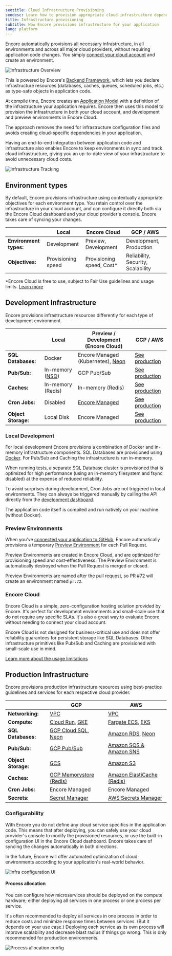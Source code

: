 ```yaml
---
seotitle: Cloud Infrastructure Provisioning
seodesc: Learn how to provision appropriate cloud infrastructure depending on the environment type for AWS and GCP.
title: Infrastructure provisioning
subtitle: How Encore provisions infrastructure for your application
lang: platform
---
```


Encore automatically provisions all necessary infrastructure, in all environments and across all major cloud providers, without requiring application code changes. You simply [connect your cloud account](/docs/platform/infrastructure/own-cloud) and create an environment.

<img src="/assets/docs/encore_overview.png" title="Infrastructure Overview" className="noshadow"/>

This is powered by Encore's [Backend Framework](/docs/ts), which lets you declare infrastructure resources (databases, caches, queues, scheduled jobs, etc.) as type-safe objects in application code.

At compile time, Encore creates an [Application Model](/docs/ts/concepts/application-model) with a definition of the infrastructure your application requires. Encore then uses this model to provision the infrastructure in both your cloud account, and development and preview environments in Encore Cloud.

The approach removes the need for infrastructure configuration files and avoids creating cloud-specific dependencies in your application.

Having an end-to-end integration between application code and infrastructure also enables Encore to keep environments in sync and track cloud infrastructure, giving you an up-to-date view of your infrastructure to avoid unnecessary cloud costs.

<img src="/assets/docs/infra_config_new.png" title="Infrastructure Tracking"/>

## Environment types

By default, Encore provisions infrastructure using contextually appropriate objectives for each environment type. You retain control over the infrastructure in your cloud account, and can configure it directly both via the Encore Cloud dashboard and your cloud provider's console. Encore takes care of syncing your changes.

|                        | Local              | Encore Cloud               | GCP / AWS                          |
| ---------------------- | ------------------ | -------------------------- | ---------------------------------- |
| **Environment types:** | Development        | Preview, Development       | Development, Production            |
| **Objectives:**        | Provisioning speed | Provisioning speed, Cost\* | Reliability, Security, Scalability |

\*Encore Cloud is free to use, subject to Fair Use guidelines and usage limits. [Learn more](/docs/platform/management/usage)

## Development Infrastructure

Encore provisions infrastructure resources differently for each type of development environment.

|                     | Local                             | Preview / Development (Encore Cloud)                   | GCP / AWS                                                      |
| ------------------- | --------------------------------- | ------------------------------------------------------ | -------------------------------------------------------------- |
| **SQL Databases:**  | Docker                            | Encore Managed (Kubernetes), [Neon](/docs/deploy/neon) | [See production](/docs/deploy/infra#production-infrastructure) |
| **Pub/Sub:**        | In-memory ([NSQ](https://nsq.io)) | GCP Pub/Sub                                            | [See production](/docs/deploy/infra#production-infrastructure) |
| **Caches:**         | In-memory (Redis)                 | In-memory (Redis)                                      | [See production](/docs/deploy/infra#production-infrastructure) |
| **Cron Jobs:**      | Disabled                          | [Encore Managed](/docs/primitives/cron-jobs)           | [See production](/docs/deploy/infra#production-infrastructure) |
| **Object Storage:** | Local Disk                        | Encore Managed                                         | [See production](/docs/deploy/infra#production-infrastructure) |


### Local Development

For local development Encore provisions a combination of Docker and in-memory infrastructure components.
SQL Databases are provisioned using [Docker](https://docker.com). For Pub/Sub
and Caching the infrastructure is run in-memory.

When running tests, a separate SQL Database cluster is provisioned that is optimized for high performance
(using an in-memory filesystem and fsync disabled) at the expense of reduced reliability.

To avoid surprises during development, Cron Jobs are not triggered in local environments.
They can always be triggered manually by calling the API directly from the [development dashboard](/docs/ts/observability/dev-dash).

The application code itself is compiled and run natively on your machine (without Docker).

### Preview Environments

When you've [connected your application to GitHub](/docs/platform/integrations/github), Encore automatically provisions a temporary [Preview Environment](/docs/platform/deploy/preview-environments) for each Pull Request.

Preview Environments are created in Encore Cloud, and are optimized for provisioning speed and cost-effectiveness.
The Preview Environment is automatically destroyed when the Pull Request is merged or closed.

Preview Environments are named after the pull request, so PR #72 will create an environment named `pr:72`.

### Encore Cloud

Encore Cloud is a simple, zero-configuration hosting solution provided by Encore.
It's perfect for development environments and small-scale use that do not require any specific SLAs.
It's also a great way to evaluate Encore without needing to connect your cloud account.

Encore Cloud is not designed for business-critical use and does not offer reliability guarantees for persistent storage
like SQL Databases. Other infrastructure primitives like Pub/Sub and Caching
are provisioned with small-scale use in mind.

[Learn more about the usage limitations](/docs/platform/management/usage)

## Production Infrastructure

Encore provisions production infrastructure resources using best-practice guidelines and services for each respective cloud provider.

|                     | GCP                                                                         | AWS                                                                        |
| ------------------- | --------------------------------------------------------------------------- | -------------------------------------------------------------------------- |
| **Networking:**     | [VPC](/docs/platform/infrastructure/gcp#networking-architecture)                                           | [VPC](/docs/platform/infrastructure/aws#networking-architecture)                                            |
| **Compute:**        | [Cloud Run](/docs/platform/infrastructure/gcp#google-cloud-run), [GKE](/docs/platform/infrastructure/gcp#google-kubernetes-engine)  | [Fargate ECS](/docs/platform/infrastructure/aws#aws-fargate), [EKS](/docs/platform/infrastructure/aws#aws-eks)   |
| **SQL Databases:**  | [GCP Cloud SQL](/docs/platform/infrastructure/gcp#databases), [Neon](/docs/platform/infrastructure/neon) | [Amazon RDS](/docs/platform/infrastructure/aws#databases), [Neon](/docs/platform/infrastructure/neon) |
| **Pub/Sub:**        | [GCP Pub/Sub](/docs/platform/infrastructure/gcp#pubsub)                                                      | [Amazon SQS & Amazon SNS](/docs/platform/infrastructure/aws#pubsub)                            |
| **Object Storage:** | [GCS](/docs/platform/infrastructure/gcp#object-storage)                                                      | [Amazon S3](/docs/platform/infrastructure/aws#object-storage)                                             |
| **Caches:**         | [GCP Memorystore (Redis)](/docs/platform/infrastructure/gcp#caching)                                         | [Amazon ElastiCache (Redis)](/docs/platform/infrastructure/aws#caching)                                   |
| **Cron Jobs:**      | Encore Managed                                                              | Encore Managed                                                             | Encore Managed |
| **Secrets:**        | [Secret Manager](/docs/platform/infrastructure/gcp#secrets-management)                                               | [AWS Secrets Manager](/docs/platform/infrastructure/aws#secrets-management)                                         |

### Configurability

With Encore you do not define any cloud service specifics in the application code. This means that after deploying, you can safely use your cloud provider's console to modify the provisioned resources, or use the built-in configuration UI in the Encore Cloud dashboard. Encore takes care of syncing the changes automatically in both directions.

In the future, Encore will offer automated optimization of cloud environments according to your application's real-world behavior.

<img src="/assets/docs/infra_config.png" title="Infra configuration UI"/>

#### Process allocation

You can configure how microservices should be deployed on the compute hardware; either deploying all services in one process or one process per service.

It's often recommended to deploy all services in one process in order to reduce costs and minimize response times between services. (But it depends on your use case.)
Deploying each service as its own process will improve scalability and decrease blast radius if things go wrong. This is only recommended for production environments.

<img src="/assets/docs/microservices-process-allocation.png" title="Process allocation config"/>
